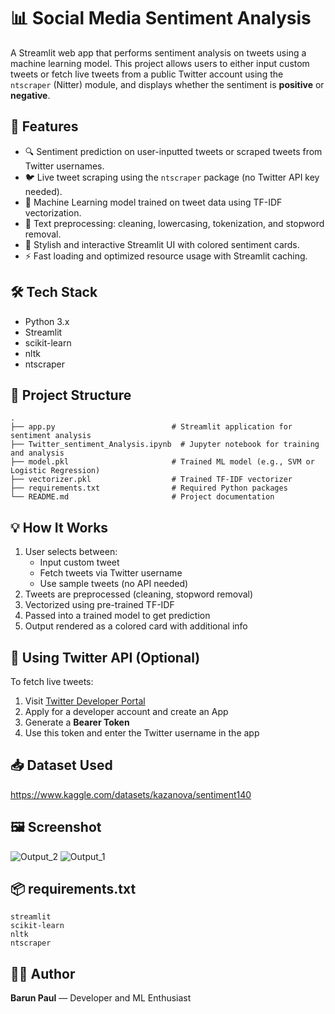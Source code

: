 # 📊 Social Media Sentiment Analysis

A Streamlit web app that performs sentiment analysis on tweets using a machine learning model. This project allows users to either input custom tweets or fetch live tweets from a public Twitter account using the `ntscraper` (Nitter) module, and displays whether the sentiment is **positive** or **negative**.

## 🚀 Features

- 🔍 Sentiment prediction on user-inputted tweets or scraped tweets from Twitter usernames.
- 🐦 Live tweet scraping using the `ntscraper` package (no Twitter API key needed).
- 🧠 Machine Learning model trained on tweet data using TF-IDF vectorization.
- 🧹 Text preprocessing: cleaning, lowercasing, tokenization, and stopword removal.
- 🎨 Stylish and interactive Streamlit UI with colored sentiment cards.
- ⚡ Fast loading and optimized resource usage with Streamlit caching.

## 🛠️ Tech Stack

- Python 3.x
- Streamlit
- scikit-learn
- nltk
- ntscraper

## 📂 Project Structure

```
.
├── app.py                          # Streamlit application for sentiment analysis
├── Twitter_sentiment_Analysis.ipynb  # Jupyter notebook for training and analysis
├── model.pkl                       # Trained ML model (e.g., SVM or Logistic Regression)
├── vectorizer.pkl                  # Trained TF-IDF vectorizer
├── requirements.txt                # Required Python packages
└── README.md                       # Project documentation
```

## 💡 How It Works

1. User selects between:
   - Input custom tweet
   - Fetch tweets via Twitter username
   - Use sample tweets (no API needed)
2. Tweets are preprocessed (cleaning, stopword removal)
3. Vectorized using pre-trained TF-IDF
4. Passed into a trained model to get prediction
5. Output rendered as a colored card with additional info

## 🔐 Using Twitter API (Optional)

To fetch live tweets:
1. Visit [Twitter Developer Portal](https://developer.twitter.com/)
2. Apply for a developer account and create an App
3. Generate a **Bearer Token**
4. Use this token and enter the Twitter username in the app

## 📥 Dataset Used

https://www.kaggle.com/datasets/kazanova/sentiment140

## 🖼️ Screenshot

![Output_2](https://github.com/user-attachments/assets/351fa7c6-6975-4e61-b09f-635cd6799751)
![Output_1](https://github.com/user-attachments/assets/f5c20207-d8fb-4df1-a28f-b00acdfa30f4)



## 📦 requirements.txt

```
streamlit
scikit-learn
nltk
ntscraper
```

## 👨‍💻 Author

**Barun Paul** — Developer and ML Enthusiast
